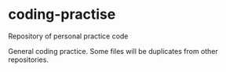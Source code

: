 # coding-practise
Repository of personal practice code


General coding practice. Some files will be duplicates from other repositories.
